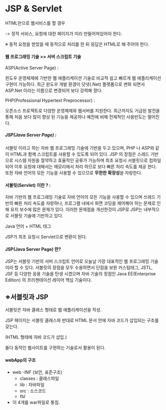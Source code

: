 # JSP & Servlet

HTML만으로 웹서비스를 할 경우

-> 정적 서비스, 요청에 대한 페이지가 미리 만들어져있어야 한다.



※ 동적 요청을 받았을 때 동적으로 처리를 한 뒤 응답은 HTML로 해 주어야 한다.





#### 웹 프로그래밍 기술 >> 서버 스크립트 기술

ASP(Active Server Page) :

 윈도우 운영체제에 기반한 웹 애플리케이션 기술로 비교적 쉽고 빠르게 웹 애플리케이션 구현이 가능하다. 최근 윈도우 개발 환경이 닷넷(.Net) 플랫폼으로 변화 되면서 ASP.Net 이라는 이름으로 변경되어 보다 강력해 졌다.



PHP(Professional Hypertext Preprocessor) : 

오픈소스 프로젝트로 다양한 운영체제와 웹서버를 지원한다. 최근까지도 거급된 발전을 통해 처음 보다 많이 향상 된 기능을 제공하나 예전에 비해 전체적인 사용빈도는 떨어진다.



##### JSP(Java Server Page) :

 서블릿 이라고 하는 자바 웹 프로그래밍 기술에 기반을 두고 있으며, PHP 나 ASP와 같이 HTML과 함께 스크립트를 사용할 수 있도록 되어 있다. JSP 의 장점은 스레드 기반으로 시스템 자원을 절약하고 효율적인 공류가 가능하며 최초 요청시 서블릿으로 컴파일 되어 이후 요청에 대해서는 메모리에서 처리 하므로 보다 빠른 처리 속도를 제공 한다. 또한 자바 언어의 모든 기능을 사용할 수 있으므로 **무한한 확장성**을 자랑한다.



#### 서블릿(Servlet) 이란 ? : 

자바 기반의 웹 프로그래밍 기술로 자바 언어의 모든 기능을 사용할 수 있으며 쓰레드 기반의 빠른 처리 속도를 자랑하나, 프로그램 내에서 화면 코딩을 제어해야 하는 문제로 인해 유지 보수에 많은 문제가 있다. 이러한 문제점을 개선한것이 JSP로 JSP는 내부적으로 서블릿 기술에 기반하고 있다. 



Java 언어 + HTML 태그

JSP가 최초 요청시 Servlet으로 변환이 된다.





#### JSP(Java Server Page) 란?

JSP는 서블릿 기반의 서버 스크립트 언어로 오늘날 가장 대표적인 웹 프로그래밍 기술이라 할 수 있다.
서블릿의 장점을 모두 수용하면서 단점을 보완
커스텀태그, JSTL, JSF 등 다양한 응용 기술을 탄생 시켰으며 자바 기술의 정점인  Java EE(Enterprise Edition) 의 프리젠테이션 레이어 핵심 기술이다.





## ※서블릿과 JSP

서블릿은 자바 클래스 형태로 웹 애플리케이션을 작성.



JSP 페이지는 서블릿 클래스와 반대로 HTML 문서 안에 자바 코드가 삽입되는 구조를 갖는다.

(HTML 형태에 자바 코드가 삽입.)


둘다 동적인 웹사이트를 구현하는 기술로서 활용이 된다.



#### webApp의 구조

- web -INF  (보안, 표준구조) 
  - classes : 클래스파일
  - lib : 자바파일
  - src  : 소스코드
  - fbl 
- 이 4개를 war파일로 퉁침.